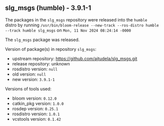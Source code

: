 ## slg_msgs (humble) - 3.9.1-1

The packages in the `slg_msgs` repository were released into the `humble` distro by running `/usr/bin/bloom-release --new-track --ros-distro humble --track humble slg_msgs` on `Mon, 11 Nov 2024 08:24:14 -0000`

The `slg_msgs` package was released.

Version of package(s) in repository `slg_msgs`:

- upstream repository: https://github.com/ajtudela/slg_msgs.git
- release repository: unknown
- rosdistro version: `null`
- old version: `null`
- new version: `3.9.1-1`

Versions of tools used:

- bloom version: `0.12.0`
- catkin_pkg version: `1.0.0`
- rosdep version: `0.25.1`
- rosdistro version: `1.0.1`
- vcstools version: `0.1.42`


